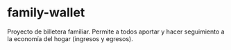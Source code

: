# family-wallet
Proyecto de billetera familiar. Permite a todos aportar y hacer seguimiento a la economía del hogar (ingresos y egresos).
